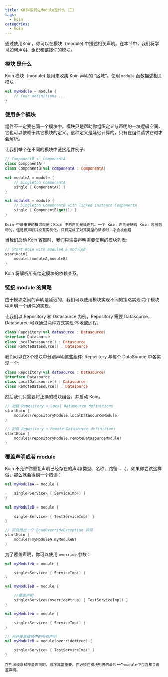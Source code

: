 ```yaml
---
title: KOIN系列之Module是什么（三）
tags:
  - koin
categories:
  - koin
---
```


通过使用Koin，你可以在模块（module) 中描述相关声明。在本节中，我们将学习如何声明、组织和链接你的模块。

### 模块 是什么

Koin 模块（module) 是用来收集 Koin 声明的 “区域”。使用 `module` 函数描述相关模块

```kotlin
val myModule = module {
    // Your definitions ...
}
```

### 使用多个模块

组件不一定要在同一个模块中。模块只是帮助你组织定义与声明的一块逻辑空间，它也可以依赖于其它模块的定义。这种定义是延迟计算的，只有在组件请求它时才会解析。

让我们举个在不同的模块中链接组件例子:

```kotlin
// ComponentB <- ComponentA
class ComponentA()
class ComponentB(val componentA : ComponentA)

val moduleA = module {
    // Singleton ComponentA
    single { ComponentA() }
}

val moduleB = module {
    // Singleton ComponentB with linked instance ComponentA
    single { ComponentB(get()) }
}

```

`Koin 中最重要的概念就是：Koin 中的声明是延迟的。一个 Koin 声明是随着 Koin 容器启动的，但是该声明并没有实例化。只有完成了对其类型的请求时，才会被创建`

当我们启动 Koin 容器时，我们只需要声明需要使用的模块列表:

```kotlin
// Start Koin with moduleA & moduleB
startKoin{
    modules(moduleA,moduleB)
}
```

Koin 将解析所有给定模块的依赖关系。

### 链接 module 的策略

由于模块之间的声明是延迟的，我们可以使用模块实现不同的策略实现:每个模块中声明一个组件的实现。

让我们以 Repository 和 Datasource 为例。Repository 需要 Datasource，Datasource 可以通过两种方式实现:本地或远程。

```kotlin
class Repository(val datasource : Datasource)
interface Datasource
class LocalDatasource() : Datasource
class RemoteDatasource() : Datasource
```

我们可以在3个模块中分别声明这些组件: Repository 与每个 DataSource 中各实现一个:

```kotlin
class Repository(val datasource : Datasource)
interface Datasource
class LocalDatasource() : Datasource
class RemoteDatasource() : Datasource
```

然后我们只需要将正确的模块组合，并启动 Koin。

```kotlin
// 加载 Repository + Local Datasource definitions
startKoin {
    modules(repositoryModule,localDatasourceModule)
}

// 加载 Repository + Remote Datasource definitions
startKoin {
    modules(repositoryModule,remoteDatasourceModule)
}
```

### 覆盖声明或者 module

Koin 不允许你重复声明已经存在的声明(类型、名称、路径……)。如果你尝试这样做，那么就会得到一个错误：

```kotlin
val myModuleA = module {

    single<Service> { ServiceImp() }
}

val myModuleB = module {

    single<Service> { TestServiceImp() }
}

// 将会抛出一个 BeanOverrideException 异常
startKoin {
    modules(myModuleA,myModuleB)
}
```

为了覆盖声明，你可以使用 `override` 参数：

```kotlin
val myModuleA = module {

    single<Service> { ServiceImp() }
}

val myModuleB = module {

    //覆盖声明
    single<Service>(override#true) { TestServiceImp() }
}
```

```kotlin
val myModuleA = module {

    single<Service> { ServiceImp() }
}

// 允许覆盖模块中的所有声明
val myModuleB = module(override#true) {

    single<Service> { TestServiceImp() }
}
```

`在列出模块和覆盖声明时，顺序非常重要。你必须在模块列表的最后一个module中包含相关覆盖声明。`
